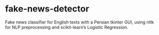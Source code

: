 # fake-news-detector
Fake news classifier for English texts with a Persian tkinter GUI, using nltk for NLP preprocessing and scikit-learn’s Logistic Regression.
